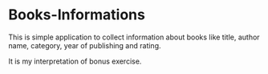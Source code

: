 # Books-Informations
This is simple application to collect information about books like title, author name, category, year of publishing and rating. 

It is my interpretation of bonus exercise. 
